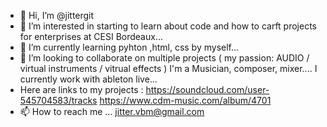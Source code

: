 - 👋 Hi, I’m @jittergit
- 👀 I’m interested in starting to learn about code and how to carft projects for enterprises at CESI Bordeaux...
- 🌱 I’m currently learning pyhton ,html, css by myself...
- 💞️ I’m looking to collaborate on multiple projects ( my passion: AUDIO  / virtual instruments / vitrual effects ) I'm a Musician, composer, mixer.... I currently work with ableton live...
- Here are links to my projects :  https://soundcloud.com/user-545704583/tracks     https://www.cdm-music.com/album/4701
- 📫 How to reach me ... jitter.vbm@gmail.com 

<!---
jittergit/jittergit is a ✨ special ✨ repository because its `README.md` (this file) appears on your GitHub profile.
You can click the Preview link to take a look at your changes.
--->
